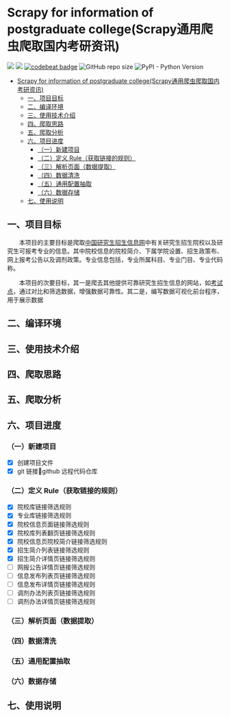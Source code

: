 
# Scrapy for information of postgraduate college(Scrapy通用爬虫爬取国内考研资讯)

![](https://img.shields.io/badge/language-Python-blue.svg) ![](https://img.shields.io/badge/platform-ios|Linux|Windows-lightgrey.svg) [![codebeat badge](https://codebeat.co/badges/f56ff221-9a8f-4bc2-bfa3-6885ea07bf4f)](https://codebeat.co/projects/github-com-colordoge-postgraduate-master) ![GitHub repo size](https://img.shields.io/github/repo-size/ColorDoge/postGraduate.svg) ![PyPI - Python Version](https://img.shields.io/pypi/pyversions/Scrapy.svg)

<!-- TOC -->

- [Scrapy for information of postgraduate college(Scrapy通用爬虫爬取国内考研资讯)](#Scrapy-for-information-of-postgraduate-collegeScrapy%E9%80%9A%E7%94%A8%E7%88%AC%E8%99%AB%E7%88%AC%E5%8F%96%E5%9B%BD%E5%86%85%E8%80%83%E7%A0%94%E8%B5%84%E8%AE%AF)
  - [一、项目目标](#%E4%B8%80%E9%A1%B9%E7%9B%AE%E7%9B%AE%E6%A0%87)
  - [二、编译环境](#%E4%BA%8C%E7%BC%96%E8%AF%91%E7%8E%AF%E5%A2%83)
  - [三、使用技术介绍](#%E4%B8%89%E4%BD%BF%E7%94%A8%E6%8A%80%E6%9C%AF%E4%BB%8B%E7%BB%8D)
  - [四、爬取思路](#%E5%9B%9B%E7%88%AC%E5%8F%96%E6%80%9D%E8%B7%AF)
  - [五、爬取分析](#%E4%BA%94%E7%88%AC%E5%8F%96%E5%88%86%E6%9E%90)
  - [六、项目进度](#%E5%85%AD%E9%A1%B9%E7%9B%AE%E8%BF%9B%E5%BA%A6)
    - [（一）新建项目](#%E4%B8%80%E6%96%B0%E5%BB%BA%E9%A1%B9%E7%9B%AE)
    - [（二）定义 Rule（获取链接的规则）](#%E4%BA%8C%E5%AE%9A%E4%B9%89-Rule%E8%8E%B7%E5%8F%96%E9%93%BE%E6%8E%A5%E7%9A%84%E8%A7%84%E5%88%99)
    - [（三）解析页面（数据提取）](#%E4%B8%89%E8%A7%A3%E6%9E%90%E9%A1%B5%E9%9D%A2%E6%95%B0%E6%8D%AE%E6%8F%90%E5%8F%96)
    - [（四）数据清洗](#%E5%9B%9B%E6%95%B0%E6%8D%AE%E6%B8%85%E6%B4%97)
    - [（五）通用配置抽取](#%E4%BA%94%E9%80%9A%E7%94%A8%E9%85%8D%E7%BD%AE%E6%8A%BD%E5%8F%96)
    - [（六）数据存储](#%E5%85%AD%E6%95%B0%E6%8D%AE%E5%AD%98%E5%82%A8)
  - [七、使用说明](#%E4%B8%83%E4%BD%BF%E7%94%A8%E8%AF%B4%E6%98%8E)

<!-- /TOC -->

## 一、项目目标

&emsp;&emsp;本项目的主要目标是爬取[中国研究生招生信息网](https://yz.chsi.com.cn)中有关研究生招生院校以及研究生可报考专业的信息。其中院校信息的院校简介、下属学院设置、招生政策布、网上报考公告以及调剂政策。专业信息包括，专业所属科目、专业门目、专业代码称。

&emsp;&emsp;本项目的次要目标，其一是爬去其他提供可靠研究生招生信息的网站，如[考试点](http://m.kaoshidian/.eb)，通过对比和筛选数据，增强数据可靠性。其二是，编写数据可视化前台程序，用于展示数据

## 二、编译环境

## 三、使用技术介绍

## 四、爬取思路

## 五、爬取分析

## 六、项目进度

### （一）新建项目

- [x] 创建项目文件
- [x] git 链接🔗github 远程代码仓库

### （二）定义 Rule（获取链接的规则）

- [x] 院校库链接筛选规则
- [x] 专业库链接筛选规则
- [x] 院校信息页面链接筛选规则
- [x] 院校库列表翻页链接筛选规则
- [x] 院校信息页院校简介链接筛选规则
- [x] 招生简介列表链接筛选规则
- [x] 招生简介详情页链接筛选规则
- [ ] 网报公告详情页链接筛选规则
- [ ] 信息发布列表页链接筛选规则
- [ ] 信息发布详情页链接筛选规则
- [ ] 调剂办法列表页链接筛选规则
- [ ] 调剂办法详情页链接筛选规则

### （三）解析页面（数据提取）

### （四）数据清洗

### （五）通用配置抽取

### （六）数据存储

## 七、使用说明
